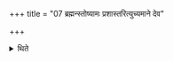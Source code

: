 +++
title = "07 ब्रह्मन्स्तोष्यामः प्रशास्तरित्युच्यमाने देव"

+++

<details><summary>थिते</summary>

ब्रह्मन्स्तोष्यामः प्रशास्तरित्युच्यमाने देव सवितरेतत्ते प्राहेत्यनुद्रुत्य ७
</details>
